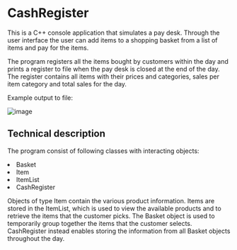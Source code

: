 # CashRegister

This is a C++ console application that simulates a pay desk. 
Through the user interface the user can add items to a shopping basket 
from a list of items and pay for the items. 

The program registers all the items bought by customers
within the day and prints a register to file when the pay desk is closed
at the end of the day. The register contains all items with their prices
and categories, sales per item category and total sales for the day.

Example output to file:

![image](https://user-images.githubusercontent.com/92683177/141276800-44ea4000-5a79-4b25-b63c-e9ed6ccae208.png)


## Technical description

The program consist of following classes with interacting objects:
<li> Basket
<li> Item
<li> ItemList
<li> CashRegister

Objects of type Item contain the various product information. Items are stored in the ItemList, 
which is used to view the available products and to retrieve the items that the customer picks.
The Basket object is used to temporarily group together the items that the customer selects.
CashRegister instead enables storing the information from all Basket objects throughout the day.
